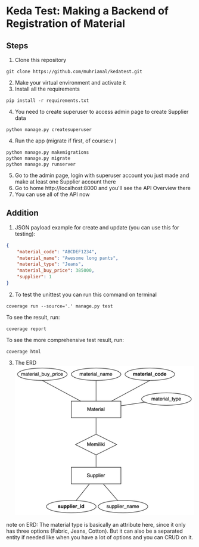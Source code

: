 # Keda Test: Making a Backend of Registration of Material

## Steps

1. Clone this repository
```
git clone https://github.com/muhrianal/kedatest.git
```
2. Make your virtual environment and activate it
3. Install all the requirements
```
pip install -r requirements.txt
```
4. You need to create superuser to access admin page to create Supplier data
```
python manage.py createsuperuser
```
4. Run the app (migrate if first, of course:v )
```
python manage.py makemigrations
python manage.py migrate
python manage.py runserver
```
5. Go to the admin page, login with superuser account you just made and make at least one Supplier account there
6. Go to home http://localhost:8000 and you'll see the API Overview there
7. You can use all of the API now


## Addition

1. JSON payload example for create and update (you can use this for testing):
```json
{
    "material_code": "ABCDEF1234",
    "material_name": "Awesome long pants",
    "material_type": "Jeans",
    "material_buy_price": 385000,
    "supplier": 1
}
```

2. To test the unittest you can run this command on terminal
```
coverage run --source='.' manage.py test
```

To see the result, run:
```
coverage report
```

To see the more comprehensive test result, run:
```
coverage html
```

3. The ERD 
![ERD](./erd_db.jpg "ERD for Database")

note on ERD: The material type is basically an attribute here, since it only has three options (Fabric, Jeans, Cotton). But it can also be a separated entity if needed like when you have a lot of options and you can CRUD on it.